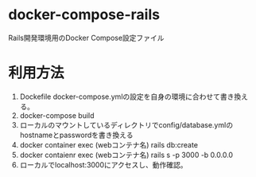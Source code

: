 # docker-compose-rails
Rails開発環境用のDocker Compose設定ファイル

# 利用方法
1. Dockefile docker-compose.ymlの設定を自身の環境に合わせて書き換える。
2. docker-compose build
3. ローカルのマウントしているディレクトリでconfig/database.ymlのhostnameとpasswordを書き換える
4. docker container exec (webコンテナ名) rails db:create
5. docker contaienr exec (webコンテナ名) rails s -p 3000 -b 0.0.0.0
6. ローカルでlocalhost:3000にアクセスし、動作確認。
